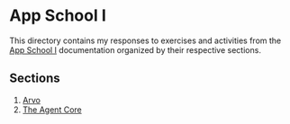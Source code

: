 # App School I

This directory contains my responses to exercises and activities from the [App School I](https://docs.urbit.org/courses/app-school) documentation organized by their respective sections.

## Sections

1. [Arvo](./01-arvo/README.md)
2. [The Agent Core](./02-agent/README.md)